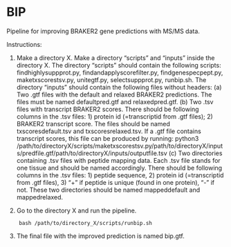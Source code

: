 # BIP
Pipeline for improving BRAKER2 gene predictions with MS/MS data.


Instructions:

1.  Make a directory X. Make a directory “scripts” and “inputs” inside the directory X. The directory “scripts” should contain the following scripts: findhighlysuppprot.py, findandapplyscorefilter.py, findgenespecpept.py, maketxscorestsv.py, unitegtf.py, selectsuppprot.py, runbip.sh. The directory “inputs” should contain the following files without headers:
(a) Two .gtf files with the default and relaxed BRAKER2 predictions. The files must be named defaultpred.gtf and relaxedpred.gtf.
(b) Two .tsv files with transcript BRAKER2 scores. There should be following columns in the .tsv files: 1) protein id (=transcriptid from .gtf files); 2) BRAKER2 transcript score. The files should be named txscoresdefault.tsv and txscoresrelaxed.tsv. If a .gtf file contains transcript scores, this file can be produced by running: 
    python3 /path/to/directoryX/scripts/maketxscorestsv.py\/path/to/directoryX/inputs/predfile.gtf\/path/to/directoryX/inputs/outputfile.tsv
(c) Two directories containing .tsv files with peptide mapping data. Each .tsv file stands for one tissue and should be named accordingly. There should be following columns in the .tsv files: 1) peptide sequence, 2) protein id (=transcriptid from .gtf files), 3) “+” if peptide is unique (found in one protein), “-” if not. These two directories should be named mappeddefault and mappedrelaxed. 

2. Go to the directory X and run the pipeline.
```
    bash /path/to/directory_X/scripts/runbip.sh  
```
3. The final file with the improved prediction is named bip.gtf.
